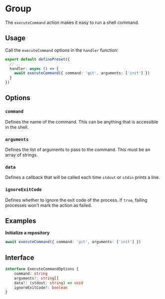 # Group

The `executeCommand` action makes it easy to run a shell command.

## Usage

Call the `executeCommand` options in the `handler` function:

```ts
export default definePreset({
  // ...
  handler: async () => {
    await executeCommand({ command: 'git', arguments: ['init'] })
  }
})
```

## Options

### `command`

Defines the name of the command. This can be anything that is accessible in the shell.

### `arguments`

Defines the list of arguments to pass to the command. This must be an array of strings.

### `data`

Defines a callback that will be called each time `stdout` or `stdin` prints a line.

### `ignoreExitCode`

Defines whether to ignore the exit code of the process. If `true`, failing processes won't mark the action as failed.

## Examples

**Initialize a repository**

```ts
await executeCommand({ command: 'git', arguments: ['init'] })
```

## Interface

```ts
interface ExecuteCommandOptions {
	command: string
	arguments?: string[]
	data?: (stdout: string) => void
	ignoreExitCode?: boolean
}
```
